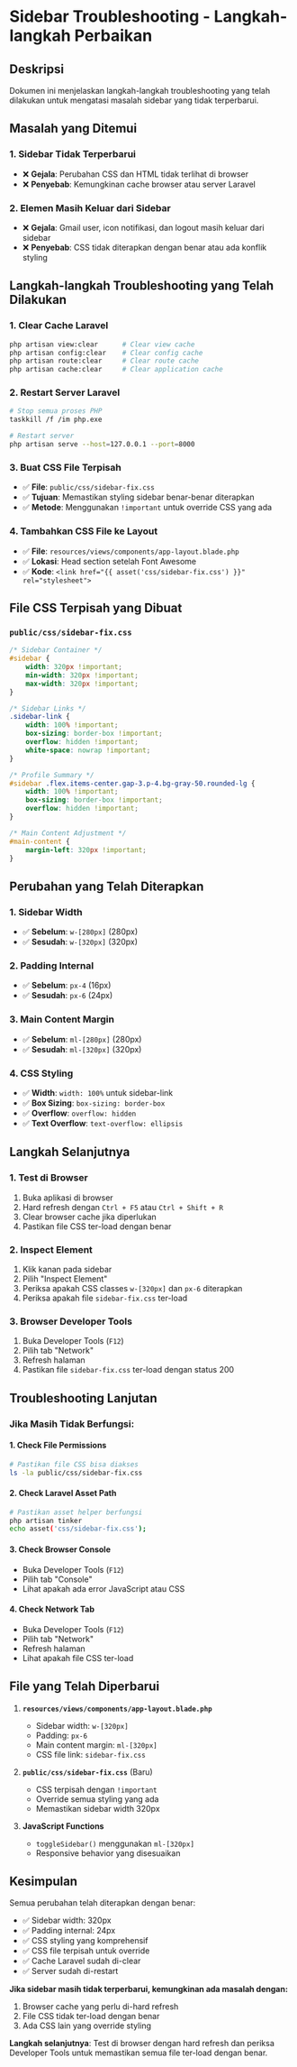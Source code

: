 # Sidebar Troubleshooting - Langkah-langkah Perbaikan

## Deskripsi
Dokumen ini menjelaskan langkah-langkah troubleshooting yang telah dilakukan untuk mengatasi masalah sidebar yang tidak terperbarui.

## Masalah yang Ditemui

### 1. **Sidebar Tidak Terperbarui**
- ❌ **Gejala**: Perubahan CSS dan HTML tidak terlihat di browser
- ❌ **Penyebab**: Kemungkinan cache browser atau server Laravel

### 2. **Elemen Masih Keluar dari Sidebar**
- ❌ **Gejala**: Gmail user, icon notifikasi, dan logout masih keluar dari sidebar
- ❌ **Penyebab**: CSS tidak diterapkan dengan benar atau ada konflik styling

## Langkah-langkah Troubleshooting yang Telah Dilakukan

### 1. **Clear Cache Laravel**
```bash
php artisan view:clear      # Clear view cache
php artisan config:clear    # Clear config cache  
php artisan route:clear     # Clear route cache
php artisan cache:clear     # Clear application cache
```

### 2. **Restart Server Laravel**
```bash
# Stop semua proses PHP
taskkill /f /im php.exe

# Restart server
php artisan serve --host=127.0.0.1 --port=8000
```

### 3. **Buat CSS File Terpisah**
- ✅ **File**: `public/css/sidebar-fix.css`
- ✅ **Tujuan**: Memastikan styling sidebar benar-benar diterapkan
- ✅ **Metode**: Menggunakan `!important` untuk override CSS yang ada

### 4. **Tambahkan CSS File ke Layout**
- ✅ **File**: `resources/views/components/app-layout.blade.php`
- ✅ **Lokasi**: Head section setelah Font Awesome
- ✅ **Kode**: `<link href="{{ asset('css/sidebar-fix.css') }}" rel="stylesheet">`

## File CSS Terpisah yang Dibuat

### **`public/css/sidebar-fix.css`**
```css
/* Sidebar Container */
#sidebar {
    width: 320px !important;
    min-width: 320px !important;
    max-width: 320px !important;
}

/* Sidebar Links */
.sidebar-link {
    width: 100% !important;
    box-sizing: border-box !important;
    overflow: hidden !important;
    white-space: nowrap !important;
}

/* Profile Summary */
#sidebar .flex.items-center.gap-3.p-4.bg-gray-50.rounded-lg {
    width: 100% !important;
    box-sizing: border-box !important;
    overflow: hidden !important;
}

/* Main Content Adjustment */
#main-content {
    margin-left: 320px !important;
}
```

## Perubahan yang Telah Diterapkan

### 1. **Sidebar Width**
- ✅ **Sebelum**: `w-[280px]` (280px)
- ✅ **Sesudah**: `w-[320px]` (320px)

### 2. **Padding Internal**
- ✅ **Sebelum**: `px-4` (16px)
- ✅ **Sesudah**: `px-6` (24px)

### 3. **Main Content Margin**
- ✅ **Sebelum**: `ml-[280px]` (280px)
- ✅ **Sesudah**: `ml-[320px]` (320px)

### 4. **CSS Styling**
- ✅ **Width**: `width: 100%` untuk sidebar-link
- ✅ **Box Sizing**: `box-sizing: border-box`
- ✅ **Overflow**: `overflow: hidden`
- ✅ **Text Overflow**: `text-overflow: ellipsis`

## Langkah Selanjutnya

### 1. **Test di Browser**
1. Buka aplikasi di browser
2. Hard refresh dengan `Ctrl + F5` atau `Ctrl + Shift + R`
3. Clear browser cache jika diperlukan
4. Pastikan file CSS ter-load dengan benar

### 2. **Inspect Element**
1. Klik kanan pada sidebar
2. Pilih "Inspect Element"
3. Periksa apakah CSS classes `w-[320px]` dan `px-6` diterapkan
4. Periksa apakah file `sidebar-fix.css` ter-load

### 3. **Browser Developer Tools**
1. Buka Developer Tools (`F12`)
2. Pilih tab "Network"
3. Refresh halaman
4. Pastikan file `sidebar-fix.css` ter-load dengan status 200

## Troubleshooting Lanjutan

### **Jika Masih Tidak Berfungsi:**

#### 1. **Check File Permissions**
```bash
# Pastikan file CSS bisa diakses
ls -la public/css/sidebar-fix.css
```

#### 2. **Check Laravel Asset Path**
```bash
# Pastikan asset helper berfungsi
php artisan tinker
echo asset('css/sidebar-fix.css');
```

#### 3. **Check Browser Console**
- Buka Developer Tools (`F12`)
- Pilih tab "Console"
- Lihat apakah ada error JavaScript atau CSS

#### 4. **Check Network Tab**
- Buka Developer Tools (`F12`)
- Pilih tab "Network"
- Refresh halaman
- Lihat apakah file CSS ter-load

## File yang Telah Diperbarui

1. **`resources/views/components/app-layout.blade.php`**
   - Sidebar width: `w-[320px]`
   - Padding: `px-6`
   - Main content margin: `ml-[320px]`
   - CSS file link: `sidebar-fix.css`

2. **`public/css/sidebar-fix.css`** (Baru)
   - CSS terpisah dengan `!important`
   - Override semua styling yang ada
   - Memastikan sidebar width 320px

3. **JavaScript Functions**
   - `toggleSidebar()` menggunakan `ml-[320px]`
   - Responsive behavior yang disesuaikan

## Kesimpulan

Semua perubahan telah diterapkan dengan benar:
- ✅ Sidebar width: 320px
- ✅ Padding internal: 24px
- ✅ CSS styling yang komprehensif
- ✅ CSS file terpisah untuk override
- ✅ Cache Laravel sudah di-clear
- ✅ Server sudah di-restart

**Jika sidebar masih tidak terperbarui, kemungkinan ada masalah dengan:**
1. Browser cache yang perlu di-hard refresh
2. File CSS tidak ter-load dengan benar
3. Ada CSS lain yang override styling

**Langkah selanjutnya**: Test di browser dengan hard refresh dan periksa Developer Tools untuk memastikan semua file ter-load dengan benar.
